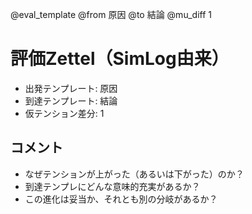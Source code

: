 <!--
@zettel_type: simlog_eval
@description: SimLogに基づく進化評価Zettel。@from〜@toでテンプレートの進化とテンション変化を記録。
-->

@eval_template
@from 原因
@to 結論
@mu_diff 1

# 評価Zettel（SimLog由来）
- 出発テンプレート: 原因
- 到達テンプレート: 結論
- 仮テンション差分: 1

## コメント
- なぜテンションが上がった（あるいは下がった）のか？
- 到達テンプレにどんな意味的充実があるか？
- この進化は妥当か、それとも別の分岐があるか？
